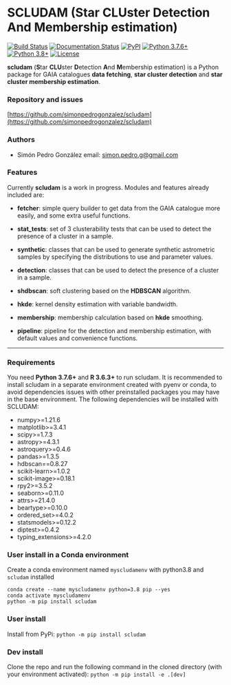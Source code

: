 # SCLUDAM (**S**tar **CLU**ster **D**etection **A**nd **M**embership estimation)

[![Build Status](https://travis-ci.com/simonpedrogonzalez/scludam.svg?branch=main)](https://travis-ci.com/simonpedrogonzalez/scludam)
[![Documentation Status](https://readthedocs.org/projects/scludam/badge/?version=latest)](https://simonpedrogonzalez.github.io/scludam-docs/index.html)
[![PyPI](https://img.shields.io/pypi/v/scludam)](https://pypi.org/project/scludam/)
[![Python 3.7.6+](https://img.shields.io/badge/python-3.7.6+-blue.svg)](https://github.com/simonpedrogonzalez/scludam)
[![Python 3.8+](https://img.shields.io/badge/python-3.8+-blue.svg)](https://github.com/simonpedrogonzalez/scludam)
[![License](https://img.shields.io/badge/License-GNU-blue.svg)](https://tldrlegal.com/license/gnu-lesser-general-public-license-v3-(lgpl-3))


**scludam** (**S**tar **CLU**ster **D**etection **A**nd **M**embership estimation) is a Python package for GAIA catalogues **data fetching**, **star cluster detection** and **star cluster membership estimation**.

### Repository and issues
[https://github.com/simonpedrogonzalez/scludam](https://github.com/simonpedrogonzalez/scludam)

### Authors
- Simón Pedro González
email: [simon.pedro.g@gmail.com](simon.pedro.g@gmail.com)

### Features
Currently **scludam** is a work in progress. Modules and features already included are:

- **fetcher**: simple query builder to get data from the GAIA catalogue more easily, and some extra useful functions.

- **stat_tests**: set of 3 clusterability tests that can be used to detect the presence of a cluster in a sample.

- **synthetic**: classes that can be used to generate synthetic astrometric samples by specifying the distributions to use and parameter values.

- **detection**: classes that can be used to detect the presence of a cluster in a sample.

- **shdbscan**: soft clustering based on the **HDBSCAN** algorithm.

- **hkde**: kernel density estimation with variable bandwidth.

- **membership**: membership calculation based on **hkde** smoothing.

- **pipeline**: pipeline for the detection and membership estimation, with default values and convenience functions.

--------------------------------------------------------------------------------

### Requirements
You need **Python 3.7.6+** and **R 3.6.3+** to run scludam. It is recommended to install scludam in a separate environment created with pyenv or conda, to avoid dependencies issues with other preinstalled packages you may have in the base environment. The following dependencies will be installed with SCLUDAM:

- numpy>=1.21.6
- matplotlib>=3.4.1
- scipy>=1.7.3
- astropy>=4.3.1
- astroquery>=0.4.6
- pandas>=1.3.5
- hdbscan==0.8.27
- scikit-learn>=1.0.2
- scikit-image>=0.18.1
- rpy2>=3.5.2
- seaborn>=0.11.0
- attrs>=21.4.0
- beartype>=0.10.0
- ordered_set>=4.0.2
- statsmodels>=0.12.2
- diptest>=0.4.2
- typing_extensions>=4.2.0

### User install in a Conda environment
Create a conda environment named ``myscludamenv`` with python3.8 and ``scludam`` installed
```
conda create --name myscludamenv python=3.8 pip --yes
conda activate myscludamenv
python -m pip install scludam
```

### User install
Install from PyPi:
```python -m pip install scludam```

### Dev install
Clone the repo and run the following command in the cloned directory (with your environment activated):
```python -m pip install -e .[dev]```